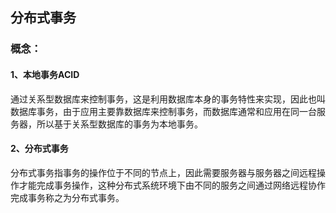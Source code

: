 ## 分布式事务

### 概念：

#### 1、本地事务ACID

​	通过关系型数据库来控制事务，这是利用数据库本身的事务特性来实现，因此也叫数据库事务，由于应用主要靠数据库来控制事务，而数据库通常和应用在同一台服务器，所以基于关系型数据库的事务为本地事务。

#### 2、分布式事务

​	分布式事务指事务的操作位于不同的节点上，因此需要服务器与服务器之间远程操作才能完成事务操作，这种分布式系统环境下由不同的服务之间通过网络远程协作完成事务称之为分布式事务。



